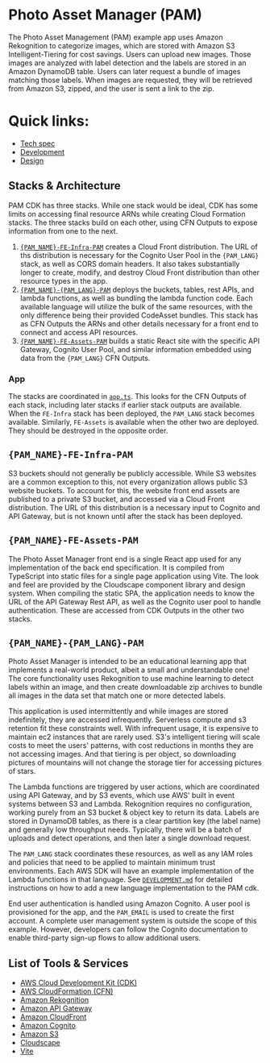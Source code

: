 # Photo Asset Manager (PAM)

The Photo Asset Management (PAM) example app uses Amazon Rekognition to categorize images, which are stored with Amazon S3 Intelligent-Tiering for cost savings. Users can upload new images. Those images are analyzed with label detection and the labels are stored in an Amazon DynamoDB table. Users can later request a bundle of images matching those labels. When images are requested, they will be retrieved from Amazon S3, zipped, and the user is sent a link to the zip.

# Quick links:
* [Tech spec](./SPECIFICATION.md)
* [Development](./DEVELOPMENT.md)
* [Design](./DESIGN.md)

## Stacks & Architecture

PAM CDK has three stacks. While one stack would be ideal, CDK has some limits on accessing final resource ARNs while creating Cloud Formation stacks. The three stacks build on each other, using CFN Outputs to expose information from one to the next.

1. [`{PAM_NAME}-FE-Infra-PAM`](./lib/frontend/infra-stack.ts) creates a Cloud Front distribution. The URL of ths distribution is necessary for the Cognito User Pool in the `{PAM_LANG}` stack, as well as CORS domain headers. It also takes substantially longer to create, modify, and destroy Cloud Front distribution than other resource types in the app.
2. [`{PAM_NAME}-{PAM_LANG}-PAM`](./lib/backend/stack.ts) deploys the buckets, tables, rest APIs, and lambda functions, as well as bundling the lambda function code. Each available language will utilize the bulk of the same resources, with the only difference being their provided CodeAsset bundles. This stack has as CFN Outputs the ARNs and other details necessary for a front end to connect and access API resources.
3. [`{PAM_NAME}-FE-Assets-PAM`](./lib/frontend/asset-stack.ts) builds a static React site with the specific API Gateway, Cognito User Pool, and similar information embedded using data from the `{PAM_LANG}` CFN Outputs.

### App

The stacks are coordinated in [`app.ts`](./bin/app.ts). This looks for the CFN Outputs of each stack, including later stacks if earlier stack outputs are available. When the `FE-Infra` stack has been deployed, the `PAM_LANG` stack becomes available. Similarly, `FE-Assets` is available when the other two are deployed. They should be destroyed in the opposite order.

## `{PAM_NAME}-FE-Infra-PAM`

S3 buckets should not generally be publicly accessible. While S3 websites are a common exception to this, not every organization allows public S3 website buckets. To account for this, the website front end assets are published to a private S3 bucket, and accessed via a Cloud Front distribution. The URL of this distribution is a necessary input to Cognito and API Gateway, but is not known until after the stack has been deployed.

## `{PAM_NAME}-FE-Assets-PAM`

The Photo Asset Manager front end is a single React app used for any implementation of the back end specification. It is compiled from TypeScript into static files for a single page application using Vite. The look and feel are provided by the Cloudscape component library and design system. When compiling the static SPA, the application needs to know the URL of the API Gateway Rest API, as well as the Cognito user pool to handle authentication. These are accessed from CDK Outputs in the other two stacks.

## `{PAM_NAME}-{PAM_LANG}-PAM`

Photo Asset Manager is intended to be an educational learning app that implements a real-world product, albeit a small and understandable one! The core functionality uses Rekognition to use machine learning to detect labels within an image, and then create downloadable zip archives to bundle all images in the data set that match one or more detected labels.

This application is used intermittently and while images are stored indefinitely, they are accessed infrequently. Serverless compute and s3 retention fit these constraints well. With infrequent usage, it is expensive to maintain ec2 instances that are rarely used. S3's intelligent tiering will scale costs to meet the users' patterns, with cost reductions in months they are not accessing images. And that tiering is per object, so downloading pictures of mountains will not change the storage tier for accessing pictures of stars.

The Lambda functions are triggered by user actions, which are coordinated using API Gateway, and by S3 events, which use AWS' built in event systems between S3 and Lambda. Rekognition requires no configuration, working purely from an S3 bucket & object key to return its data. Labels are stored in DynamoDB tables, as there is a clear partition key (the label name) and generally low throughput needs. Typically, there will be a batch of uploads and detect operations, and then later a single download request.

The `PAM_LANG` stack coordinates these resources, as well as any IAM roles and policies that need to be applied to maintain minimum trust environments. Each AWS SDK will have an example implementation of the Lambda functions in that language. See [`DEVELOPMENT.md`](./DEVELOPMENT.md) for detailed instructions on how to add a new language implementation to the PAM cdk.

End user authentication is handled using Amazon Cognito. A user pool is provisioned for the app, and the `PAM_EMAIL` is used to create the first account. A complete user management system is outside the scope of this example. However, developers can follow the Cognito documentation to enable third-party sign-up flows to allow additional users.

## List of Tools & Services

- [AWS Cloud Development Kit (CDK)](https://aws.amazon.com/cdk/)
- [AWS CloudFormation (CFN)](https://aws.amazon.com/cloudformation/)
- [Amazon Rekognition](https://aws.amazon.com/rekognition/)
- [Amazon API Gateway](https://aws.amazon.com/api-gateway/)
- [Amazon CloudFront](https://aws.amazon.com/cloudfront/)
- [Amazon Cognito](https://aws.amazon.com/cognito/)
- [Amazon S3](https://aws.amazon.com/s3/)
- [Cloudscape](https://cloudscape.design/)
- [Vite](https://vitejs.dev/)
